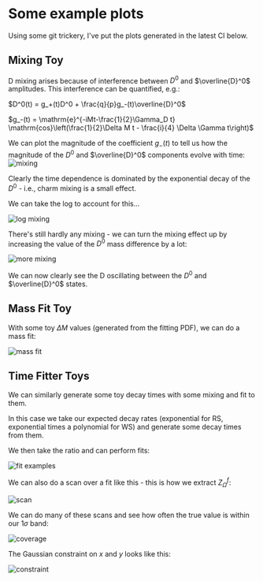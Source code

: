 Some example plots
====
Using some git trickery, I've put the plots generated in the latest CI below.

Mixing Toy
----
D mixing arises because of interference between $D^0$ and $\overline{D}^0$ amplitudes.
This interference can be quantified, e.g.:

$D^0(t) = g_+(t)D^0 + \frac{q}{p}g_-(t)\overline{D}^0$

$g_-(t) = \mathrm{e}^{-iMt-\frac{1}{2}\Gamma_D t} \mathrm{cos}\left(\frac{1}{2}\Delta M t - \frac{i}{4} \Delta \Gamma t\right)$

We can plot the magnitude of the coefficient $g_-(t)$ to tell us how the magnitude of the $D^0$ and $\overline{D}^0$
components evolve with time:
![mixing](/../example_plots/mixing.png)

Clearly the time dependence is dominated by the exponential decay of the $D^0$ - i.e., charm mixing is a small effect.

We can take the log to account for this...

![log mixing](/../example_plots/log_mixing.png)

There's still hardly any mixing - we can turn the mixing effect up by increasing the value of the $D^0$ mass difference
by a lot:

![more mixing](/../example_plots/more_mixing.png)

We can now clearly see the D oscillating between the $D^0$ and $\overline{D}^0$ states.

Mass Fit Toy
----
With some toy $\Delta M$ values (generated from the fitting PDF), we can do a mass fit:

![mass fit](/../example_plots/toy_mass_fit.png)

Time Fitter Toys
----
We can similarly generate some toy decay times with some mixing and fit to them.

In this case we take our expected decay rates (exponential for RS, exponential times a polynomial for WS)
and generate some decay times from them.

We then take the ratio and can perform fits:

![fit examples](/../example_plots/fit_examples.png)

We can also do a scan over a fit like this - this is how we extract $Z_\Omega^f$:

![scan](/../example_plots/scan.png)

We can do many of these scans and see how often the true value is within our 1$\sigma$ band:

![coverage](/../example_plots/coverage.png)

The Gaussian constraint on $x$ and $y$ looks like this:

![constraint](/../example_plots/xy_constraint.png)

